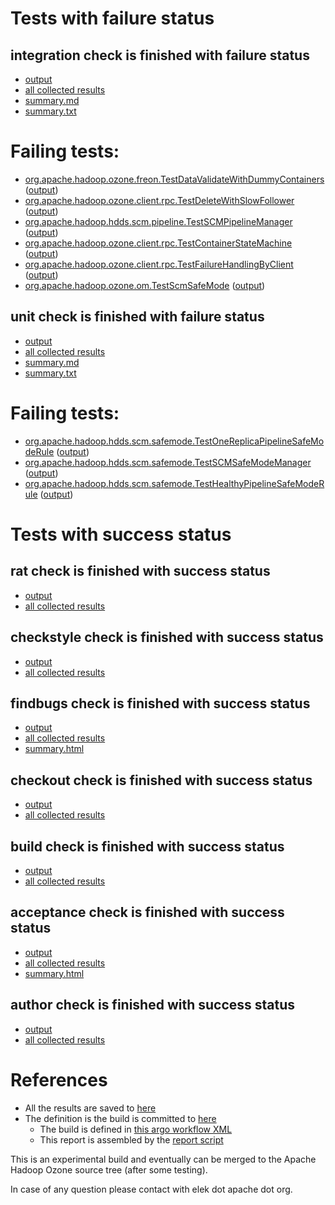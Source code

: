 # Tests with failure status

## integration check is finished with failure status

   * [output](https://raw.githubusercontent.com/elek/ozone-ci-03/master/pr/pr-hdds-1868-lht6s/integration/output.log)
   * [all collected results](https://github.com/elek/ozone-ci-03/tree/master/pr/pr-hdds-1868-lht6s/integration)
   * [summary.md](https://github.com/elek/ozone-ci-03/tree/master/pr/pr-hdds-1868-lht6s/integration/summary.md)
   * [summary.txt](https://github.com/elek/ozone-ci-03/tree/master/pr/pr-hdds-1868-lht6s/integration/summary.txt)

# Failing tests: 

 * [org.apache.hadoop.ozone.freon.TestDataValidateWithDummyContainers](hadoop-ozone/tools/org.apache.hadoop.ozone.freon.TestDataValidateWithDummyContainers.txt) ([output](hadoop-ozone/tools/org.apache.hadoop.ozone.freon.TestDataValidateWithDummyContainers-output.txt))
 * [org.apache.hadoop.ozone.client.rpc.TestDeleteWithSlowFollower](hadoop-ozone/integration-test/org.apache.hadoop.ozone.client.rpc.TestDeleteWithSlowFollower.txt) ([output](hadoop-ozone/integration-test/org.apache.hadoop.ozone.client.rpc.TestDeleteWithSlowFollower-output.txt))
 * [org.apache.hadoop.hdds.scm.pipeline.TestSCMPipelineManager](hadoop-ozone/integration-test/org.apache.hadoop.hdds.scm.pipeline.TestSCMPipelineManager.txt) ([output](hadoop-ozone/integration-test/org.apache.hadoop.hdds.scm.pipeline.TestSCMPipelineManager-output.txt))
 * [org.apache.hadoop.ozone.client.rpc.TestContainerStateMachine](hadoop-ozone/integration-test/org.apache.hadoop.ozone.client.rpc.TestContainerStateMachine.txt) ([output](hadoop-ozone/integration-test/org.apache.hadoop.ozone.client.rpc.TestContainerStateMachine-output.txt))
 * [org.apache.hadoop.ozone.client.rpc.TestFailureHandlingByClient](hadoop-ozone/integration-test/org.apache.hadoop.ozone.client.rpc.TestFailureHandlingByClient.txt) ([output](hadoop-ozone/integration-test/org.apache.hadoop.ozone.client.rpc.TestFailureHandlingByClient-output.txt))
 * [org.apache.hadoop.ozone.om.TestScmSafeMode](hadoop-ozone/integration-test/org.apache.hadoop.ozone.om.TestScmSafeMode.txt) ([output](hadoop-ozone/integration-test/org.apache.hadoop.ozone.om.TestScmSafeMode-output.txt))

## unit check is finished with failure status

   * [output](https://raw.githubusercontent.com/elek/ozone-ci-03/master/pr/pr-hdds-1868-lht6s/unit/output.log)
   * [all collected results](https://github.com/elek/ozone-ci-03/tree/master/pr/pr-hdds-1868-lht6s/unit)
   * [summary.md](https://github.com/elek/ozone-ci-03/tree/master/pr/pr-hdds-1868-lht6s/unit/summary.md)
   * [summary.txt](https://github.com/elek/ozone-ci-03/tree/master/pr/pr-hdds-1868-lht6s/unit/summary.txt)

# Failing tests: 

 * [org.apache.hadoop.hdds.scm.safemode.TestOneReplicaPipelineSafeModeRule](hadoop-hdds/server-scm/org.apache.hadoop.hdds.scm.safemode.TestOneReplicaPipelineSafeModeRule.txt) ([output](hadoop-hdds/server-scm/org.apache.hadoop.hdds.scm.safemode.TestOneReplicaPipelineSafeModeRule-output.txt))
 * [org.apache.hadoop.hdds.scm.safemode.TestSCMSafeModeManager](hadoop-hdds/server-scm/org.apache.hadoop.hdds.scm.safemode.TestSCMSafeModeManager.txt) ([output](hadoop-hdds/server-scm/org.apache.hadoop.hdds.scm.safemode.TestSCMSafeModeManager-output.txt))
 * [org.apache.hadoop.hdds.scm.safemode.TestHealthyPipelineSafeModeRule](hadoop-hdds/server-scm/org.apache.hadoop.hdds.scm.safemode.TestHealthyPipelineSafeModeRule.txt) ([output](hadoop-hdds/server-scm/org.apache.hadoop.hdds.scm.safemode.TestHealthyPipelineSafeModeRule-output.txt))


# Tests with success status

## rat check is finished with success status

   * [output](https://raw.githubusercontent.com/elek/ozone-ci-03/master/pr/pr-hdds-1868-lht6s/rat/output.log)
   * [all collected results](https://github.com/elek/ozone-ci-03/tree/master/pr/pr-hdds-1868-lht6s/rat)


## checkstyle check is finished with success status

   * [output](https://raw.githubusercontent.com/elek/ozone-ci-03/master/pr/pr-hdds-1868-lht6s/checkstyle/output.log)
   * [all collected results](https://github.com/elek/ozone-ci-03/tree/master/pr/pr-hdds-1868-lht6s/checkstyle)


## findbugs check is finished with success status

   * [output](https://raw.githubusercontent.com/elek/ozone-ci-03/master/pr/pr-hdds-1868-lht6s/findbugs/output.log)
   * [all collected results](https://github.com/elek/ozone-ci-03/tree/master/pr/pr-hdds-1868-lht6s/findbugs)
   * [summary.html](https://elek.github.io/ozone-ci-03/pr/pr-hdds-1868-lht6s/findbugs/summary.html)


## checkout check is finished with success status

   * [output](https://raw.githubusercontent.com/elek/ozone-ci-03/master/pr/pr-hdds-1868-lht6s/checkout/output.log)
   * [all collected results](https://github.com/elek/ozone-ci-03/tree/master/pr/pr-hdds-1868-lht6s/checkout)


## build check is finished with success status

   * [output](https://raw.githubusercontent.com/elek/ozone-ci-03/master/pr/pr-hdds-1868-lht6s/build/output.log)
   * [all collected results](https://github.com/elek/ozone-ci-03/tree/master/pr/pr-hdds-1868-lht6s/build)


## acceptance check is finished with success status

   * [output](https://raw.githubusercontent.com/elek/ozone-ci-03/master/pr/pr-hdds-1868-lht6s/acceptance/output.log)
   * [all collected results](https://github.com/elek/ozone-ci-03/tree/master/pr/pr-hdds-1868-lht6s/acceptance)
   * [summary.html](https://elek.github.io/ozone-ci-03/pr/pr-hdds-1868-lht6s/acceptance/summary.html)


## author check is finished with success status

   * [output](https://raw.githubusercontent.com/elek/ozone-ci-03/master/pr/pr-hdds-1868-lht6s/author/output.log)
   * [all collected results](https://github.com/elek/ozone-ci-03/tree/master/pr/pr-hdds-1868-lht6s/author)




# References

 * All the results are saved to [here](https://github.com/elek/ozone-ci-03/tree/master/pr/pr-hdds-1868-lht6s/)
 * The definition is the build is committed to [here](https://github.com/elek/argo-ozone)
    * The build is defined in [this argo workflow XML](https://github.com/elek/argo-ozone/blob/master/ozone-build.yaml)
    * This report is assembled by the [report script](https://github.com/elek/argo-ozone/blob/master/scripts/report.sh)

This is an experimental build and eventually can be merged to the Apache Hadoop Ozone source tree (after some testing).

In case of any question please contact with elek dot apache dot org.
